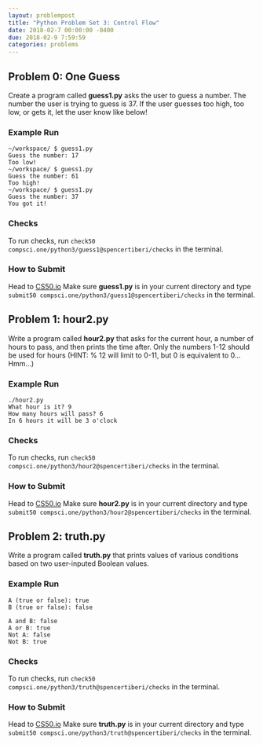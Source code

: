```yaml
---
layout: problempost
title: "Python Problem Set 3: Control Flow"
date: 2018-02-7 00:00:00 -0400
due: 2018-02-9 7:59:59
categories: problems
---
```



## Problem 0: One Guess
Create a program called **guess1.py** asks the user to guess a number. The number the user is trying to guess is 37. If the user guesses too high, too low, or gets it, let the user know like below!

### Example Run
```
~/workspace/ $ guess1.py
Guess the number: 17
Too low!
~/workspace/ $ guess1.py
Guess the number: 61
Too high!
~/workspace/ $ guess1.py
Guess the number: 37
You got it!
```

### Checks

To run checks, run `check50 compsci.one/python3/guess1@spencertiberi/checks` in the terminal.

### How to Submit

Head to [CS50.io](cs50.io) Make sure **guess1.py** is in your current directory and type `submit50 compsci.one/python3/guess1@spencertiberi/checks` in the terminal.

## Problem 1: hour2.py

Write a program called **hour2.py** that asks for the current hour, a number of hours to pass, and then prints the time after. Only the numbers 1-12 should be used for hours (HINT: % 12 will limit to 0-11, but 0 is equivalent to 0... Hmm...)

### Example Run

```
./hour2.py
What hour is it? 9
How many hours will pass? 6
In 6 hours it will be 3 o'clock
```

### Checks

To run checks, run `check50 compsci.one/python3/hour2@spencertiberi/checks` in the terminal.

### How to Submit

Head to [CS50.io](cs50.io) Make sure **hour2.py** is in your current directory and type `submit50 compsci.one/python3/hour2@spencertiberi/checks` in the terminal.

## Problem 2: truth.py

Write a program called **truth.py** that prints values of various conditions based on two user-inputed Boolean values.

### Example Run

```
A (true or false): true
B (true or false): false

A and B: false
A or B: true
Not A: false
Not B: true
```

### Checks

To run checks, run `check50 compsci.one/python3/truth@spencertiberi/checks` in the terminal.

### How to Submit

Head to [CS50.io](cs50.io) Make sure **truth.py** is in your current directory and type `submit50 compsci.one/python3/truth@spencertiberi/checks` in the terminal.
